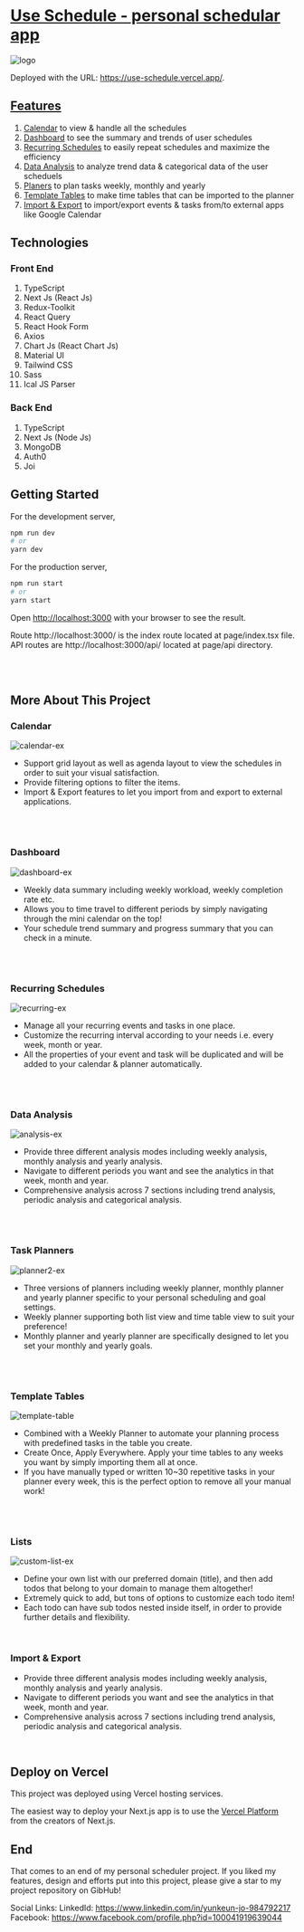 # [Use Schedule - personal schedular app](https://use-schedule.vercel.app/)
![logo](https://user-images.githubusercontent.com/86972879/176129570-9fb7c0a4-0629-4837-856c-a49a869ce22a.png)

Deployed with the URL: https://use-schedule.vercel.app/.

## [Features](https://use-schedule.vercel.app/about)

1. [Calendar](https://use-schedule.vercel.app/about#calendar) to view & handle all the schedules 
2. [Dashboard](https://use-schedule.vercel.app/about#dashboard) to see the summary and trends of user schedules
3. [Recurring Schedules](https://use-schedule.vercel.app/about#recurring-schedules) to easily repeat schedules and maximize the efficiency
4. [Data Analysis](https://use-schedule.vercel.app/about#data-analysis) to analyze trend data & categorical data of the user scheduels
5. [Planers](https://use-schedule.vercel.app/about#planner) to plan tasks weekly, monthly and yearly
6. [Template Tables](https://use-schedule.vercel.app/about#template-tables) to make time tables that can be imported to the planner
7. [Import & Export](https://use-schedule.vercel.app/about#import-export) to import/export events & tasks from/to external apps like Google Calendar

## Technologies

### Front End
1. TypeScript
2. Next Js (React Js)
3. Redux-Toolkit
4. React Query
5. React Hook Form
6. Axios
7. Chart Js (React Chart Js)
8. Material UI
9. Tailwind CSS
10. Sass
11. Ical JS Parser

### Back End
1. TypeScript
2. Next Js (Node Js)
3. MongoDB
4. Auth0
5. Joi


## Getting Started

For the development server,

```bash
npm run dev
# or
yarn dev
```

For the production server,
```bash
npm run start
# or
yarn start
```

Open [http://localhost:3000](http://localhost:3000) with your browser to see the result.

Route http://localhost:3000/ is the index route located at page/index.tsx file. <br/>
API routes are http://localhost:3000/api/ located at page/api directory.

<br />
<br />

## More About This Project

### Calendar
![calendar-ex](https://user-images.githubusercontent.com/86972879/179355292-110c480c-c1f2-4712-89a3-ee926aee3279.jpg)

* Support grid layout as well as agenda layout to view the schedules in order to suit your visual satisfaction.
* Provide filtering options to filter the items.
* Import & Export features to let you import from and export to external applications.

<br />
<br />

### Dashboard
![dashboard-ex](https://user-images.githubusercontent.com/86972879/179355344-91b138c7-aacc-4a68-809a-c894701c8d9f.jpg)

* Weekly data summary including weekly workload, weekly completion rate etc.
* Allows you to time travel to different periods by simply navigating through the mini calendar on the top!
* Your schedule trend summary and progress summary that you can check in a minute.

<br />
<br />

### Recurring Schedules
![recurring-ex](https://user-images.githubusercontent.com/86972879/179355364-cc6fa7f3-c871-4b14-9637-dd462755d823.jpg)

* Manage all your recurring events and tasks in one place.
* Customize the recurring interval according to your needs i.e. every week, month or year.
* All the properties of your event and task will be duplicated and will be added to your calendar & planner automatically.

<br />
<br />

### Data Analysis
![analysis-ex](https://user-images.githubusercontent.com/86972879/179355379-53d33a5c-fb03-4105-8262-dd05dc9213ea.jpg)

* Provide three different analysis modes including weekly analysis, monthly analysis and yearly analysis.
* Navigate to different periods you want and see the analytics in that week, month and year.
* Comprehensive analysis across 7 sections including trend analysis, periodic analysis and categorical analysis.

<br />
<br />

### Task Planners
![planner2-ex](https://user-images.githubusercontent.com/86972879/179355396-fec9227e-8305-41a3-b8d3-c01cc1d97c6c.jpg)

* Three versions of planners including weekly planner, monthly planner and yearly planner specific to your personal scheduling and goal settings.
* Weekly planner supporting both list view and time table view to suit your preference!
* Monthly planner and yearly planner are specifically designed to let you set your monthly and yearly goals.

<br />
<br />

### Template Tables
![template-table](https://user-images.githubusercontent.com/86972879/179355525-bd746fa3-6c0a-4768-8c90-cd54f7518c1e.jpg)

* Combined with a Weekly Planner to automate your planning process with predefined tasks in the table you create.
* Create Once, Apply Everywhere. Apply your time tables to any weeks you want by simply importing them all at once.
* If you have manually typed or written 10~30 repetitive tasks in your planner every week, this is the perfect option to remove all your manual work!

<br />
<br />

### Lists
![custom-list-ex](https://user-images.githubusercontent.com/86972879/179355550-4e9ded84-852d-4c45-ba65-d3d4562d8ad4.jpg)

* Define your own list with our preferred domain (title), and then add todos that belong to your domain to manage them altogether!
* Extremely quick to add, but tons of options to customize each todo item!
* Each todo can have sub todos nested inside itself, in order to provide further details and flexibility.

<br />

### Import & Export

* Provide three different analysis modes including weekly analysis, monthly analysis and yearly analysis.
* Navigate to different periods you want and see the analytics in that week, month and year.
* Comprehensive analysis across 7 sections including trend analysis, periodic analysis and categorical analysis.

<br />

## Deploy on Vercel

This project was deployed using Vercel hosting services.

The easiest way to deploy your Next.js app is to use the [Vercel Platform](https://vercel.com/new?utm_medium=default-template&filter=next.js&utm_source=create-next-app&utm_campaign=create-next-app-readme) from the creators of Next.js.


## End

That comes to an end of my personal scheduler project. 
If you liked my features, design and efforts put into this project, please give a star to my project repository on GibHub!

Social Links:
LinkedId: https://www.linkedin.com/in/yunkeun-jo-984792217
Facebook: https://www.facebook.com/profile.php?id=100041919639044


